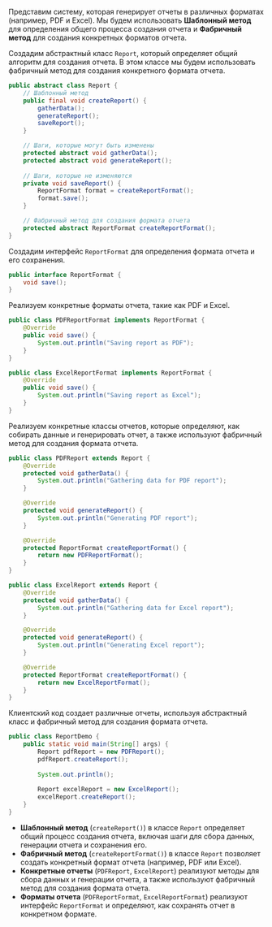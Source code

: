Представим систему, которая генерирует отчеты в различных форматах (например, PDF и Excel). Мы будем использовать **Шаблонный метод** для определения общего процесса создания отчета и **Фабричный метод** для создания конкретных форматов отчета.

Создадим абстрактный класс `Report`, который определяет общий алгоритм для создания отчета. В этом классе мы будем использовать фабричный метод для создания конкретного формата отчета.

```java
public abstract class Report {
    // Шаблонный метод
    public final void createReport() {
        gatherData();
        generateReport();
        saveReport();
    }

    // Шаги, которые могут быть изменены
    protected abstract void gatherData();
    protected abstract void generateReport();
    
    // Шаги, которые не изменяются
    private void saveReport() {
        ReportFormat format = createReportFormat();
        format.save();
    }

    // Фабричный метод для создания формата отчета
    protected abstract ReportFormat createReportFormat();
}
```

Создадим интерфейс `ReportFormat` для определения формата отчета и его сохранения.

```java
public interface ReportFormat {
    void save();
}
```

Реализуем конкретные форматы отчета, такие как PDF и Excel.

```java
public class PDFReportFormat implements ReportFormat {
    @Override
    public void save() {
        System.out.println("Saving report as PDF");
    }
}

public class ExcelReportFormat implements ReportFormat {
    @Override
    public void save() {
        System.out.println("Saving report as Excel");
    }
}
```

Реализуем конкретные классы отчетов, которые определяют, как собирать данные и генерировать отчет, а также используют фабричный метод для создания формата отчета.

```java
public class PDFReport extends Report {
    @Override
    protected void gatherData() {
        System.out.println("Gathering data for PDF report");
    }

    @Override
    protected void generateReport() {
        System.out.println("Generating PDF report");
    }

    @Override
    protected ReportFormat createReportFormat() {
        return new PDFReportFormat();
    }
}

public class ExcelReport extends Report {
    @Override
    protected void gatherData() {
        System.out.println("Gathering data for Excel report");
    }

    @Override
    protected void generateReport() {
        System.out.println("Generating Excel report");
    }

    @Override
    protected ReportFormat createReportFormat() {
        return new ExcelReportFormat();
    }
}
```

Клиентский код создает различные отчеты, используя абстрактный класс и фабричный метод для создания формата отчета.

```java
public class ReportDemo {
    public static void main(String[] args) {
        Report pdfReport = new PDFReport();
        pdfReport.createReport();
        
        System.out.println();
        
        Report excelReport = new ExcelReport();
        excelReport.createReport();
    }
}
```

- **Шаблонный метод** (`createReport()`) в классе `Report` определяет общий процесс создания отчета, включая шаги для сбора данных, генерации отчета и сохранения его.
- **Фабричный метод** (`createReportFormat()`) в классе `Report` позволяет создать конкретный формат отчета (например, PDF или Excel).
- **Конкретные отчеты** (`PDFReport`, `ExcelReport`) реализуют методы для сбора данных и генерации отчета, а также используют фабричный метод для создания формата отчета.
- **Форматы отчета** (`PDFReportFormat`, `ExcelReportFormat`) реализуют интерфейс `ReportFormat` и определяют, как сохранять отчет в конкретном формате.